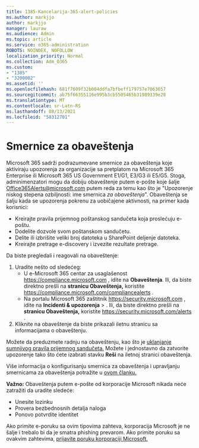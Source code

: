 ```yaml
---
title: 1385-Kancelarija-365-alert-policies
ms.author: markjjo
author: markjjo
manager: lauraw
ms.audience: Admin
ms.topic: article
ms.service: o365-administration
ROBOTS: NOINDEX, NOFOLLOW
localization_priority: Normal
ms.collection: Adm_O365
ms.custom:
- "1385"
- "3200002"
ms.assetid: ''
ms.openlocfilehash: 681f7609f32b004ddfa7bfbeff179757e7063657
ms.sourcegitcommit: ab75f66355116e995b3cb5505465b31989339e28
ms.translationtype: MT
ms.contentlocale: sr-Latn-RS
ms.lasthandoff: 08/13/2021
ms.locfileid: "58312701"
---
```

# <a name="alert-policies"></a>Smernice za obaveštenja

Microsoft 365 sadrži podrazumevane smernice za obaveštenja koje aktiviraju upozorenja za organizacije sa pretplatom na Microsoft 365 Enterprise ili Microsoft 365 US Government E1/G1, E3/G3 ili E5/G5. [](https://docs.microsoft.com/microsoft-365/compliance/alert-policies#default-alert-policies) Stoga, adminimenzatori mogu da dobiju obaveštenje putem e-pošte koje šalje Office365Alerts@microsoft.com putem reda za temu kao što je "Upozorenje niskog stepena ozbiljnosti: ime smernica *za obaveštenja*". Obaveštenja se šalju kada se upozorenja pokrenu za uobičajene aktivnosti, na primer kada korisnici:

- Kreirajte pravila prijemnog poštanskog sandučeta koja proslećuju e-poštu.
- Dodelite dozvole svom poštanskom sandučetu.
- Delite ili izbrišite veliki broj datoteka u SharePoint deljenje datoteka.
- Kreirajte pretrage e-discovery i izvezite rezultate pretrage.

Da biste pregledali i reagovali na obaveštenje:

1. Uradite nešto od sledećeg:
   - U e-Microsoft 365 centar za usaglašenost <https://compliance.microsoft.com> , idite na **Obaveštenja**. Ili, da biste direktno prešli na **stranicu Obaveštenja,** koristite <https://compliance.microsoft.com/compliancealerts> .
   - Na portalu Microsoft 365 zaštitnik <https://security.microsoft.com> , idite na **Incidenti & upozorenja** \> . Ili, da biste direktno prešli na **stranicu Obaveštenja,** koristite <https://security.microsoft.com/alerts> .
2. Kliknite na obaveštenje da biste prikazali iletnu stranicu sa informacijama o obaveštenju.

Možete da preduzmete radnju na obaveštenju, kao što je [uklanjanje sumnjivog pravila prijemnog sandučeta.](https://docs.microsoft.com/microsoft-365/security/office-365-security/responding-to-a-compromised-email-account) Možete i jednostavno da zatvorite upozorenje tako što ćete izabrati stavku **Reši** na iletnoj stranici obaveštenja.

Više informacija o konfigurisanju smernica za obaveštenja i upravljanju smernicama za obaveštenja potražite u [ovom članku.](https://docs.microsoft.com/microsoft-365/compliance/alert-policies)

**Važno:** Obaveštenja putem e-pošte od korporacije Microsoft nikada neće zatražiti da uradite sledeće:

- Unesite lozinku
- Provera bezbednosnih detalja naloga
- Ponovo potvrdite identitet

Ako primite e-poruku sa ovim tipovima zahteva, korporacija Microsoft je ne šalje i trebalo bi da je smatra phishing prevarom. Ako primite poruku sa ovakvim zahtevima, [prijavite poruku korporaciji Microsoft.](https://docs.microsoft.com/microsoft-365/security/office-365-security/report-junk-email-messages-to-microsoft)
